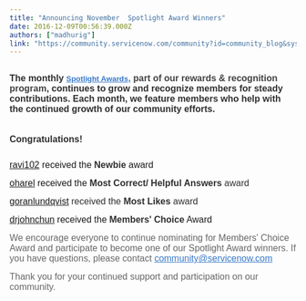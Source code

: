 ```yaml
---
title: "Announcing November  Spotlight Award Winners"
date: 2016-12-09T00:56:39.000Z
authors: ["madhurig"]
link: "https://community.servicenow.com/community?id=community_blog&sys_id=52cd62e9dbd0dbc01dcaf3231f9619bf"
---
```

<h2 style="font-family: arial, sans-serif; color: #666666;"><span style="font-family: arial, helvetica, sans-serif; font-size: 12pt;"><span style="font-weight: inherit; font-style: inherit;"><span style="font-weight: inherit; font-style: inherit; color: #303030;">The monthly</span> </span><span style="font-weight: inherit; font-style: inherit; color: #2989c5;"><span style="font-weight: inherit; font-style: inherit;"><strong><a title="k-external-small" class="jive-link-external-small" href="/community?id=community_forum&sys_id=76299a2ddbd897c068c1fb651f96196a" rel="nofollow" style="font-weight: inherit; font-style: inherit; font-size: 13.3333320617676px; color: #3778c7;" target="_blank">Spotlight Awards</a>, </strong></span><span style="font-weight: inherit; font-style: inherit; color: #444444;">part of our rewards &amp; recognition program<span style="font-weight: inherit; font-style: inherit; color: #303030;">, </span></span></span><span style="font-weight: inherit; font-style: inherit; color: #303030;">continues to grow and recognize members for steady contributions. Each month, we feature members who <span style="font-weight: inherit; font-style: inherit;">help with the continued growth of our community efforts.</span></span></span></h2><p style="margin-bottom: 1.714285714rem; font-style: inherit; font-family: Arial, sans-serif; color: #444444;"><span style="color: #575757; font-family: arial, helvetica, sans-serif; font-style: inherit; font-size: 12pt;"><strong><br/><span style="font-weight: inherit; font-style: inherit; color: #303030;">Congratulations!</span></strong></span></p><p><span style="font-family: arial, helvetica, sans-serif; font-size: 12pt;"><span style="font-style: inherit;"><a title="ravi102" __default_attr="95597" __jive_macro_name="user" class="jive-link-profile-small jive_macro jive_macro_user" data-id="95597" data-objecttype="3" data-orig-content="ravi102" data-renderedposition="134.421875_8_72_17" data-type="person" href="/community?id=community_user_profile&user=de515629db981fc09c9ffb651f96190f">ravi102</a> received the</span><span style="color: #303030; font-style: inherit;"><strong> Newbie</strong></span><span style="font-style: inherit;"> award</span></span></p><p><span style="font-style: inherit; font-family: arial, helvetica, sans-serif; font-size: 12pt;"><a title="oharel" __default_attr="27966" __jive_macro_name="user" class="jive-link-profile-small jive_macro jive_macro_user" data-id="27966" data-objecttype="3" data-orig-content="oharel" data-renderedposition="158.421875_8_64_17" data-type="person" href="/community?id=community_user_profile&user=dd0f4aa1db181fc09c9ffb651f961998">oharel</a> received the <span style="color: #303030; font-style: inherit;"><strong>Most Correct/ Helpful Answers </strong>award</span></span></p><p><span style="font-family: arial, helvetica, sans-serif; font-size: 12pt;"><span style="color: #666666;"><span style="color: #303030;"><a title="goranlundqvist" __default_attr="30807" __jive_macro_name="user" class="jive-link-profile-small jive_macro jive_macro_user" data-id="30807" data-objecttype="3" data-orig-content="goranlundqvist" data-renderedposition="182.421875_8_124_17" data-type="person" href="/community?id=community_user_profile&user=eb4f86e5db181fc09c9ffb651f961907">goranlundqvist</a> received the</span> </span><span style="color: #303030; font-style: inherit;"><strong>Most Likes</strong></span><span style="color: #666666; font-style: inherit;"> <span style="color: #303030;">award</span></span></span></p><p><span style="font-style: inherit; font-family: arial, helvetica, sans-serif; font-size: 12pt;"><a title="drjohnchun" __default_attr="29028" __jive_macro_name="user" class="jive-link-profile-small jive_macro jive_macro_user" data-id="29028" data-objecttype="3" data-orig-content="drjohnchun" data-renderedposition="206.421875_8_99_17" data-type="person" href="/community?id=community_user_profile&user=53101665db581fc09c9ffb651f9619f6">drjohnchun</a> received the <span style="color: #303030; font-style: inherit;"><strong>Members' Choice</strong></span> Award</span></p><p></p><p style="font-family: arial, sans-serif; color: #666666;"><span style="font-style: inherit; font-family: arial, helvetica, sans-serif; font-size: 12pt;">We encourage everyone to continue nominating for Members' Choice Award and participate to become one of our Spotlight Award winners. <span style="font-style: inherit;">If you have questions, please contact </span><a title="k-email-small" class="jive-link-email-small" href="mailto:community@servicenow.com" style="font-style: inherit; font-family: inherit; color: #3778c7;">community@servicenow.com</a></span></p><p></p><p style="font-style: inherit; font-family: inherit; color: #666666;"><span style="font-style: inherit; font-family: arial, helvetica, sans-serif; font-size: 12pt;">Thank you for your continued support and participation on our community.</span></p>